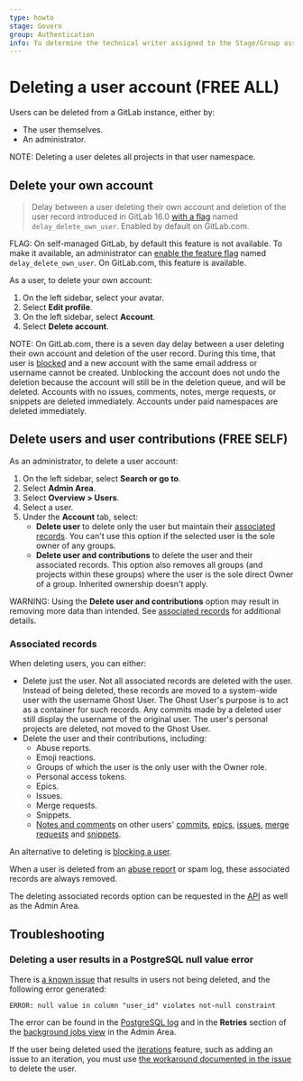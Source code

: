 ```yaml
---
type: howto
stage: Govern
group: Authentication
info: To determine the technical writer assigned to the Stage/Group associated with this page, see https://about.gitlab.com/handbook/product/ux/technical-writing/#assignments
---
```


# Deleting a user account **(FREE ALL)**

Users can be deleted from a GitLab instance, either by:

- The user themselves.
- An administrator.

NOTE:
Deleting a user deletes all projects in that user namespace.

## Delete your own account

> Delay between a user deleting their own account and deletion of the user record introduced in GitLab 16.0 [with a flag](../../../administration/feature_flags.md) named `delay_delete_own_user`. Enabled by default on GitLab.com.

FLAG:
On self-managed GitLab, by default this feature is not available. To make it available, an administrator can [enable the feature flag](../../../administration/feature_flags.md) named `delay_delete_own_user`. On GitLab.com, this feature is available.

As a user, to delete your own account:

1. On the left sidebar, select your avatar.
1. Select **Edit profile**.
1. On the left sidebar, select **Account**.
1. Select **Delete account**.

NOTE:
On GitLab.com, there is a seven day delay between a user deleting their own account and deletion of the user record. During this time, that user is [blocked](../../../administration/moderate_users.md#block-a-user) and a new account with the same email address or username cannot be created. Unblocking the account does not undo the deletion because the account will still be in the deletion queue, and will be deleted. Accounts with no issues, comments, notes, merge requests, or snippets are deleted immediately. Accounts under paid namespaces are deleted immediately.

## Delete users and user contributions **(FREE SELF)**

As an administrator, to delete a user account:

1. On the left sidebar, select **Search or go to**.
1. Select **Admin Area**.
1. Select **Overview > Users**.
1. Select a user.
1. Under the **Account** tab, select:
   - **Delete user** to delete only the user but maintain their [associated records](#associated-records). You can't use this option if
     the selected user is the sole owner of any groups.
   - **Delete user and contributions** to delete the user and their associated records. This option also removes all groups (and
     projects within these groups) where the user is the sole direct Owner of a group. Inherited ownership doesn't apply.

WARNING:
Using the **Delete user and contributions** option may result in removing more data than intended. See
[associated records](#associated-records) for additional details.

### Associated records

When deleting users, you can either:

- Delete just the user. Not all associated records are deleted with the user. Instead of being deleted, these records
  are moved to a system-wide user with the username Ghost User. The Ghost User's purpose is to act as a container for
  such records. Any commits made by a deleted user still display the username of the original user.
  The user's personal projects are deleted, not moved to the Ghost User.
- Delete the user and their contributions, including:
  - Abuse reports.
  - Emoji reactions.
  - Groups of which the user is the only user with the Owner role.
  - Personal access tokens.
  - Epics.
  - Issues.
  - Merge requests.
  - Snippets.
  - [Notes and comments](../../../api/notes.md)
    on other users' [commits](../../project/repository/index.md#commit-changes-to-a-repository),
    [epics](../../group/epics/index.md),
    [issues](../../project/issues/index.md),
    [merge requests](../../project/merge_requests/index.md)
    and [snippets](../../snippets.md).

An alternative to deleting is [blocking a user](../../../administration/moderate_users.md#block-a-user).

When a user is deleted from an [abuse report](../../../administration/review_abuse_reports.md) or spam log, these associated
records are always removed.

The deleting associated records option can be requested in the [API](../../../api/users.md#user-deletion) as well as
the Admin Area.

## Troubleshooting

### Deleting a user results in a PostgreSQL null value error

There is [a known issue](https://gitlab.com/gitlab-org/gitlab/-/issues/349411) that results
in users not being deleted, and the following error generated:

```plaintext
ERROR: null value in column "user_id" violates not-null constraint
```

The error can be found in the [PostgreSQL log](../../../administration/logs/index.md#postgresql-logs) and
in the **Retries** section of the [background jobs view](../../../administration/admin_area.md#background-jobs) in the Admin Area.

If the user being deleted used the [iterations](../../group/iterations/index.md) feature, such
as adding an issue to an iteration, you must use
[the workaround documented in the issue](https://gitlab.com/gitlab-org/gitlab/-/issues/349411#workaround)
to delete the user.
